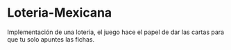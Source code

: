 # Loteria-Mexicana
Implementación de una loteria, el juego hace el papel de dar las cartas para que tu solo apuntes las fichas.
